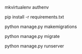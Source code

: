 mkvirtualenv authenv

pip install -r requirements.txt

python manage.py makemigrations

python manage.py migrate

python manage.py runserver
